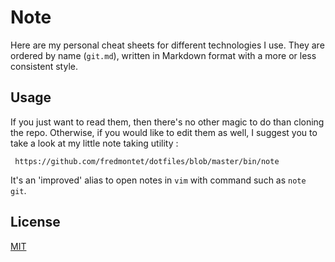 Note
====

Here are my personal cheat sheets for different technologies I use.
They are ordered by name (`git.md`), written in Markdown format with
a more or less consistent style.

Usage
-----

If you just want to read them, then there's no other magic to do than
cloning the repo. Otherwise, if you would like to edit them as well, 
I suggest you to take a look at my little note taking utility : 

     https://github.com/fredmontet/dotfiles/blob/master/bin/note

It's an 'improved' alias to open notes in `vim` with command such as `note git`.

License
-------

[MIT](https://choosealicense.com/licenses/mit/)